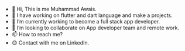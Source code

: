 - 👋 Hi, This is me Muhammad Awais.
- 👀 I have working on flutter and dart language and make a projects.
- 🌱 I’m currently working to become a full stack app developer.
- 💞️ I’m looking to collaborate on App developer team and remote work.
- 📫 How to reach me?
- 😊 Contact with me on LinkedIn.
